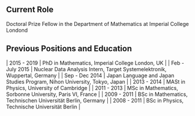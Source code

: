 ## Current Role
Doctoral Prize Fellow in the Department of Mathematics at Imperial College Londond

## Previous Positions and Education

| 2015 - 2019 | PhD in Mathematics, Imperial College London, UK |
| Feb - July 2015 | Nuclear Data Analysis Intern, Target Systemelektronik, Wuppertal, Germany |
| Sep - Dec 2014 | Japan Language and Japan Studies Program, Nihon University, Tokyo, Japan |
| 2013 - 2014 | MASt in Physics, University of Cambridge |
| 2011 - 2013 | MSc in Mathematics, Sorbonne University, Paris VI, France |
| 2009 - 2011 | BSc in Mathematics, Technischen Universität Berlin, Germany |
| 2008 - 2011 | BSc in Physics, Technische Universität Berlin |
